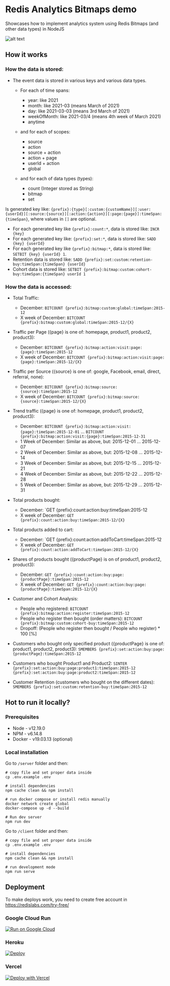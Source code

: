 # Redis Analytics Bitmaps demo

Showcases how to implement analytics system using Redis Bitmaps (and other data types) in NodeJS

![alt text](https://github.com/redis-developer/basic-analytics-dashboard-redis-bitmaps-nodejs/blob/main/preview.png?raw=true)

## How it works
### How the data is stored:

* The event data is stored in various keys and various data types.
    * For each of time spans:
        * year: like 2021
        * month: like 2021-03 (means March of 2021)
        * day: like 2021-03-03 (means 3rd March of 2021)
        * weekOfMonth: like 2021-03/4 (means 4th week of March 2021)
        * anytime
        
    * and for each of scopes:
        * source
        * action
        * source + action
        * action + page
        * userId + action
        * global
        
    * and for each of data types (types):
        * count (Integer stored as String)
        * bitmap
        * set
        
Is generated key like: `{prefix}:{type}[:custom:{customName}][:user:{userId}][:source:{source}][:action:{action}][:page:{page}]:timeSpan:{timeSpan}`, where values in `[]` are optional.
* For each generated key like `{prefix}:count:*`, data is stored like: `INCR {key}`
* For each generated key like: `{prefix}:set:*`, data is stored like: `SADD {key} {userId}`
* For each generated key like `{prefix}:bitmap:*`, data is stored like: `SETBIT {key} {userId} 1`.
* Retention data is stored like: `SADD {prefix}:set:custom:retention-buy:timeSpan:{timeSpan} {userId}`
* Cohort data is stored like: `SETBIT {prefix}:bitmap:custom:cohort-buy:timeSpan:{timeSpan} userId 1`

### How the data is accessed:

* Total Traffic: 
    * December: `BITCOUNT {prefix}:bitmap:custom:global:timeSpan:2015-12`
    * X week of December: `BITCOUNT {prefix}:bitmap:custom:global:timeSpan:2015-12/{X}`

* Traffic per Page ({page} is one of: homepage, product1, product2, product3):
    * December: `BITCOUNT {prefix}:bitmap:action:visit:page:{page}:timeSpan:2015-12`
    * X week of December: `BITCOUNT {prefix}:bitmap:action:visit:page:{page}:timeSpan:2015-12/{X}`

* Traffic per Source ({source} is one of: google, Facebook, email, direct, referral, none):
    * December: `BITCOUNT {prefix}:bitmap:source:{source}:timeSpan:2015-12`
    * X week of December: `BITCOUNT {prefix}:bitmap:source:{source}:timeSpan:2015-12/{X}`

* Trend traffic ({page} is one of: homepage, product1, product2, product3):
    * December: `BITCOUNT {prefix}:bitmap:action:visit:{page}:timeSpan:2015-12-01` ... `BITCOUNT {prefix}:bitmap:action:visit:{page}:timeSpan:2015-12-31`
    * 1 Week of December: Similar as above, but: 2015-12-01 ... 2015-12-07
    * 2 Week of December: Similar as above, but: 2015-12-08 ... 2015-12-14
    * 3 Week of December: Similar as above, but: 2015-12-15 ... 2015-12-21
    * 4 Week of December: Similar as above, but: 2015-12-22 ... 2015-12-28
    * 5 Week of December: Similar as above, but: 2015-12-29 ... 2015-12-31

* Total products bought:
    * December: `GET {prefix}:count:action:buy:timeSpan:2015-12
    * X week of December: `GET {prefix}:count:action:buy:timeSpan:2015-12/{X}`

* Total products added to cart:
    * December: `GET {prefix}:count:action:addToCart:timeSpan:2015-12
    * X week of December: `GET {prefix}:count:action:addToCart:timeSpan:2015-12/{X}`

* Shares of products bought ({productPage} is on of product1, product2, product3):
    * December: `GET {prefix}:count:action:buy:page:{productPage}:timeSpan:2015-12`
    * X week of December: `GET {prefix}:count:action:buy:page:{productPage}:timeSpan:2015-12/{X}`

* Customer and Cohort Analysis:
    * People who registered: `BITCOUNT {prefix}:bitmap:action:register:timeSpan:2015-12`
    * People who register then bought (order matters): `BITCOUNT {prefix}:bitmap:custom:cohort-buy:timeSpan:2015-12`
    * Dropoff: (People who register then bought / People who register) * 100 [%]

* Customers who bought only specified product ({productPage} is one of: product1, product2, product3): `SMEMBERS {prefix}:set:action:buy:page:{productPage}:timeSpan:2015-12`
* Customers who bought Product1 and Product2: `SINTER {prefix}:set:action:buy:page:product1:timeSpan:2015-12 {prefix}:set:action:buy:page:product2:timeSpan:2015-12`
* Customer Retention (customers who bought on the different dates): `SMEMBERS {prefix}:set:custom:retention-buy:timeSpan:2015-12`

## Hot to run it locally?

### Prerequisites

- Node - v12.19.0
- NPM - v6.14.8
- Docker - v19.03.13 (optional)

### Local installation

Go to `/server` folder and then:

```
# copy file and set proper data inside
cp .env.example .env

# install dependencies
npm cache clean && npm install

# run docker compose or install redis manually
docker network create global
docker-compose up -d --build

# Run dev server
npm run dev
```

Go to `/client` folder and then:

```
# copy file and set proper data inside
cp .env.example .env

# install dependencies
npm cache clean && npm install

# run development mode
npm run serve
```

## Deployment

To make deploys work, you need to create free account in https://redislabs.com/try-free/

### Google Cloud Run

[![Run on Google
Cloud](https://deploy.cloud.run/button.svg)](https://deploy.cloud.run/?git_repo=https://github.com/redis-developer/basic-analytics-dashboard-redis-bitmaps-nodejs.git&revision=feature/deploy-buttons)

### Heroku

[![Deploy](https://www.herokucdn.com/deploy/button.svg)](https://heroku.com/deploy)

### Vercel

[![Deploy with Vercel](https://vercel.com/button)](https://vercel.com/new/git/external?repository-url=https%3A%2F%2Fgithub.com%2Fredis-developer%2Fbasic-analytics-dashboard-redis-bitmaps-nodejs&env=REDIS_ENDPOINT_URI,REDIS_PASSWORD)
